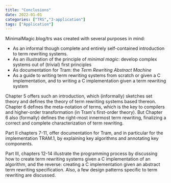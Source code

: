 ```yaml
---
title: "Conclusions"
date: 2022-01-01
categories: ["TRS","3-application"]
tags: ["Application"]
---
```

MinimalMagic.blog/trs was created with several purposes in mind:

* As an informal though complete and entirely self-contained introduction to term rewriting systems.
* As an illustration of the principle of *minimal magic*: develop complex systems out of (trivial) first principles
* As documentation for Tram: the *Term Rewriting Abstract Machine*
* As a guide to writing term rewriting systems from scratch or given a C implementation, and to writing a C implementation given a term rewriting system

Chapter 5 offers such an introduction, which (informally) sketches set theory and defines the theory of term rewriting systems based thereon. Chapter 6 defines the meta-notation of terms, which is the key to compilers and higher-order transformation (in Tram's first-order theory). But Chapter 6 also (formally) defines the right-most innermost term rewriting, finalizing a correct and complete characterization of term rewriting.

Part II chapters 7-11, offer documentation for Tram, and in particular for the implementation TRAM.1, by explaining key algorithms and annotating key components.

Part III, chapters 12-14 illustrate the programming process by discussing how to create term rewriting systems given a C implementation of an algorithm, and the reverse: creating a C implementation given an abstract term rewriting specification. Also, a few design patterns specific to term rewriting are discussed.
